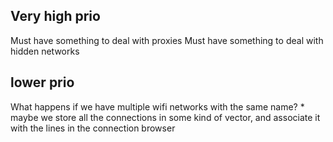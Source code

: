 ## Very high prio
Must have something to deal with proxies
Must have something to deal with hidden networks 

## lower prio 
What happens if we have multiple wifi networks with the same name?
    * maybe we store all the connections in some kind of vector, and associate it with the lines in the connection browser